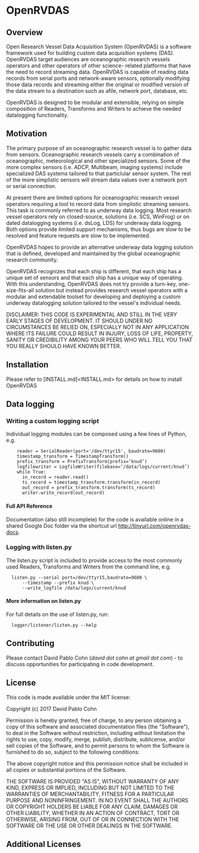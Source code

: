 # OpenRVDAS

## Overview

Open Research Vessel Data Acquisition System (OpenRVDAS) is a 
software framework used for building custom data acquisition 
systems (DAS).  OpenRVDAS target audiences are oceanographic 
research vessels operators and other operators of other science-
related platforms that have the need to record streaming data. 
OpenRVDAS is capable of reading data records from serial ports and 
network-aware sensors, optionally modifying those data records and 
streaming either the original or modified version of the data 
stream to a destination such as afile, network port, database, etc.

OpenRVDAS is designed to be modular and extensible, relying on simple
composition of Readers, Transforms and Writers to achieve the needed
datalogging functionality.

## Motivation

The primary purpose of an oceanographic research vessel is to gather
data from sensors. Oceanographic research vessels carry a combination 
of oceanographic, meteorological and other specialized sensors. Some 
of the more complex sensors (i.e. ADCP, Multibeam, imaging systems) 
include specialized DAS systems tailored to that particlular sensor 
system.  The rest of the more simplistic sensors will stream data 
values over a network port or serial connection.

At present there are limited options for oceanographic research 
vessel operators requiring a tool to record data from simplistic 
streaming sensors. This task is commonly referred to as underway data
logging.  Most research vessel operators rely on closed-source, 
solutions (i.e. SCS, WinFrog) or on dated datalogging systems (i.e. 
dsLog, LDS) for underway data logging.  Both options provide limited 
support mechanisms, thus bugs are slow to be resolved and feature 
requests are slow to be implemented.

OpenRVDAS hopes to provide an alternative underway data logging 
solution that is defined, developed and maintained by the global
oceanographic research community.

OpenRVDAS recognizes that each ship is different, that each ship has a
unique set of sensors and that each ship has a unique way of operating.  
With this understanding, OpenRVDAS does not try provide a turn-key, one-
size-fits-all solution but instead provides research vessel operators 
with a modular and extendable toolset for developing and deploying a custom
underway datalogging solution tailored to the vessel's individual needs.

DISCLAIMER: THIS CODE IS EXPERIMENTAL AND STILL IN THE *VERY* EARLY
STAGES OF DEVELOPMENT. IT SHOULD UNDER NO CIRCUMSTANCES BE RELIED ON,
ESPECIALLY NOT IN ANY APPLICATION WHERE ITS FAILURE COULD RESULT IN
INJURY, LOSS OF LIFE, PROPERTY, SANITY OR CREDIBILITY AMONG YOUR PEERS
WHO WILL TELL YOU THAT YOU REALLY SHOULD HAVE KNOWN BETTER.

## Installation

Please refer to [INSTALL.md]<INSTALL.md> for details on how to install OpenRVDAS

## Data logging

### Writing a custom logging script
Individual logging modules can be composed using a few lines of
Python, e.g.

```
    reader = SerialReader(port='/dev/ttyr15', baudrate=9600)
    timestamp_transform = TimestampTransform()
    prefix_transform = PrefixTransform(prefix=‘knud’)
    logfilewriter = LogfileWriter(filebase=‘/data/logs/current/knud’)
    while True:
      in_record = reader.read()
      ts_record = timestamp_transform.transform(in_record)
      out_record = prefix_transform.transform(ts_record)
      writer.write_record(out_record)
```

#### Full API Reference
Documentation (also still incomplete) for the code is available online
in a shared Google Doc folder via the shortcut url
<http://tinyurl.com/openrvdas-docs>.

### Logging with listen.py
The listen.py script is included to provide access to the most
commonly used Readers, Transforms and Writers from the command line,
e.g.
```
  listen.py --serial port=/dev/ttyr15,baudrate=9600 \
      --timestamp --prefix knud \
      --write_logfile /data/logs/current/knud
```
#### More information on listen.py
For full details on the use of listen.py, run:
```
  logger/listener/listen.py --help
```

## Contributing

Please contact David Pablo Cohn (*david dot cohn at gmail dot com*) - to discuss
opportunities for participating in code development.

## License

This code is made available under the MIT license:

Copyright (c) 2017 David Pablo Cohn

Permission is hereby granted, free of charge, to any person obtaining a copy
of this software and associated documentation files (the "Software"), to deal
in the Software without restriction, including without limitation the rights
to use, copy, modify, merge, publish, distribute, sublicense, and/or sell
copies of the Software, and to permit persons to whom the Software is
furnished to do so, subject to the following conditions:

The above copyright notice and this permission notice shall be included in all
copies or substantial portions of the Software.

THE SOFTWARE IS PROVIDED "AS IS", WITHOUT WARRANTY OF ANY KIND, EXPRESS OR
IMPLIED, INCLUDING BUT NOT LIMITED TO THE WARRANTIES OF MERCHANTABILITY,
FITNESS FOR A PARTICULAR PURPOSE AND NONINFRINGEMENT. IN NO EVENT SHALL THE
AUTHORS OR COPYRIGHT HOLDERS BE LIABLE FOR ANY CLAIM, DAMAGES OR OTHER
LIABILITY, WHETHER IN AN ACTION OF CONTRACT, TORT OR OTHERWISE, ARISING FROM,
OUT OF OR IN CONNECTION WITH THE SOFTWARE OR THE USE OR OTHER DEALINGS IN THE
SOFTWARE.

## Additional Licenses
